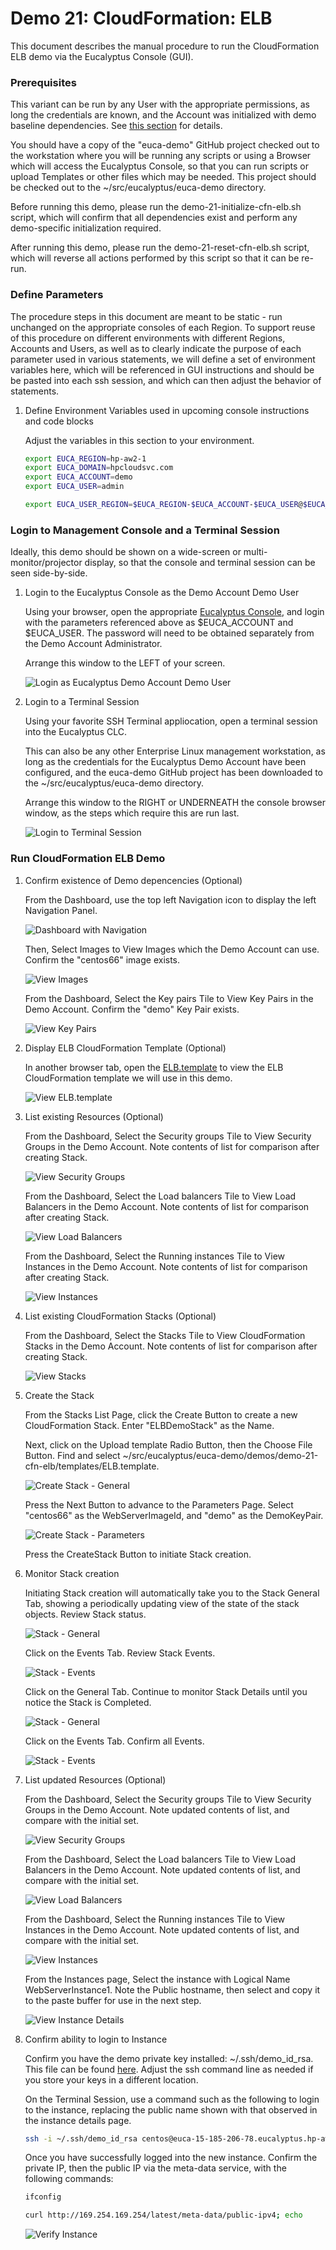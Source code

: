 # Demo 21: CloudFormation: ELB

This document describes the manual procedure to run the CloudFormation ELB demo via the 
Eucalyptus Console (GUI).

### Prerequisites 

This variant can be run by any User with the appropriate permissions, as long the
credentials are known, and the Account was initialized with demo baseline dependencies.
See [this section](../../demo-00-initialize/docs) for details.

You should have a copy of the "euca-demo" GitHub project checked out to the workstation
where you will be running any scripts or using a Browser which will access the Eucalyptus
Console, so that you can run scripts or upload Templates or other files which may be needed.
This project should be checked out to the ~/src/eucalyptus/euca-demo directory.

Before running this demo, please run the demo-21-initialize-cfn-elb.sh script, which
will confirm that all dependencies exist and perform any demo-specific initialization
required.

After running this demo, please run the demo-21-reset-cfn-elb.sh script, which will
reverse all actions performed by this script so that it can be re-run.

### Define Parameters

The procedure steps in this document are meant to be static - run unchanged on the appropriate
consoles of each Region. To support reuse of this procedure on different environments with
different Regions, Accounts and Users, as well as to clearly indicate the purpose of each
parameter used in various statements, we will define a set of environment variables here,
which will be referenced in GUI instructions and should be be pasted into each ssh session,
and which can then adjust the behavior of statements.
                                             
1. Define Environment Variables used in upcoming console instructions and code blocks

    Adjust the variables in this section to your environment.

    ```bash
    export EUCA_REGION=hp-aw2-1
    export EUCA_DOMAIN=hpcloudsvc.com
    export EUCA_ACCOUNT=demo
    export EUCA_USER=admin
    
    export EUCA_USER_REGION=$EUCA_REGION-$EUCA_ACCOUNT-$EUCA_USER@$EUCA_REGION
    ```                                     

### Login to Management Console and a Terminal Session
    
Ideally, this demo should be shown on a wide-screen or multi-monitor/projector display, so that the
console and terminal session can be seen side-by-side.

1. Login to the Eucalyptus Console as the Demo Account Demo User

    Using your browser, open the appropriate [Eucalyptus Console](https://console.hp-aw2-1.hpcloudsvc.com),
    and login with the parameters referenced above as $EUCA_ACCOUNT and $EUCA_USER. The password will
    need to be obtained separately from the Demo Account Administrator.

    Arrange this window to the LEFT of your screen.

    ![Login as Eucalyptus Demo Account Demo User](../images/demo-21-run-cfn-elb-00-euca-login.png?raw=true)

2. Login to a Terminal Session

    Using your favorite SSH Terminal appliocation, open a terminal session into the Eucalyptus CLC.

    This can also be any other Enterprise Linux management workstation, as long as the credentials
    for the Eucalyptus Demo Account have been configured, and the euca-demo GitHub project has been
    downloaded to the ~/src/eucalyptus/euca-demo directory.

    Arrange this window to the RIGHT or UNDERNEATH the console browser window, as the steps which require this are run last.

    ![Login to Terminal Session](../images/demo-21-run-cfn-elb-00-ssh-login.png?raw=true)

### Run CloudFormation ELB Demo

1. Confirm existence of Demo depencencies (Optional)

    From the Dashboard, use the top left Navigation icon to display the left Navigation Panel.

    ![Dashboard with Navigation](../images/demo-21-run-cfn-elb-01-dashboard.png?raw=true)

    Then, Select Images to View Images which the Demo Account can use.
    Confirm the "centos66" image exists.

    ![View Images](../images/demo-21-run-cfn-elb-01-images.png?raw=true)

    From the Dashboard, Select the Key pairs Tile to View Key Pairs in the Demo Account.
    Confirm the "demo" Key Pair exists.

    ![View Key Pairs](../images/demo-21-run-cfn-elb-01-key-pairs.png?raw=true)

2. Display ELB CloudFormation Template (Optional)

    In another browser tab, open the [ELB.template](../templates/ELB.template) to view the ELB
    CloudFormation template we will use in this demo.

    ![View ELB.template](../images/demo-21-run-cfn-elb-02-elb-template.png?raw=true)

3. List existing Resources (Optional)

    From the Dashboard, Select the Security groups Tile to View Security Groups in the
    Demo Account. Note contents of list for comparison after creating Stack.

    ![View Security Groups](../images/demo-21-run-cfn-elb-03-security-groups.png?raw=true)

    From the Dashboard, Select the Load balancers Tile to View Load Balancers in the
    Demo Account. Note contents of list for comparison after creating Stack.

    ![View Load Balancers](../images/demo-21-run-cfn-elb-03-load-balancers.png?raw=true)

    From the Dashboard, Select the Running instances Tile to View Instances in the
    Demo Account. Note contents of list for comparison after creating Stack.

    ![View Instances](../images/demo-21-run-cfn-elb-03-instances.png?raw=true)

4. List existing CloudFormation Stacks (Optional)

    From the Dashboard, Select the Stacks Tile to View CloudFormation Stacks in the
    Demo Account. Note contents of list for comparison after creating Stack.

    ![View Stacks](../images/demo-21-run-cfn-elb-04-stacks.png?raw=true)

5. Create the Stack

    From the Stacks List Page, click the Create Button to create a new CloudFormation Stack.
    Enter "ELBDemoStack" as the Name.
    
    Next, click on the Upload template Radio Button, then the Choose File Button. Find and
    select ~/src/eucalyptus/euca-demo/demos/demo-21-cfn-elb/templates/ELB.template.

    ![Create Stack - General](../images/demo-21-run-cfn-elb-05-create-general.png?raw=true)

    Press the Next Button to advance to the Parameters Page. Select "centos66" as the WebServerImageId,
    and "demo" as the DemoKeyPair.

    ![Create Stack - Parameters](../images/demo-21-run-cfn-elb-05-create-parameters.png?raw=true)

    Press the CreateStack Button to initiate Stack creation.

6. Monitor Stack creation

    Initiating Stack creation will automatically take you to the Stack General Tab, showing a 
    periodically updating view of the state of the stack objects. Review Stack status.

    ![Stack - General](../images/demo-21-run-cfn-elb-06-stack-01-details.png?raw=true)

    Click on the Events Tab. Review Stack Events.

    ![Stack - Events](../images/demo-21-run-cfn-elb-06-stack-01-events.png?raw=true)

    Click on the General Tab. Continue to monitor Stack Details until you notice the Stack is
    Completed.

    ![Stack - General](../images/demo-21-run-cfn-elb-06-stack-02-details.png?raw=true)

    Click on the Events Tab. Confirm all Events.

    ![Stack - Events](../images/demo-21-run-cfn-elb-06-stack-02-events.png?raw=true)

7. List updated Resources (Optional)

    From the Dashboard, Select the Security groups Tile to View Security Groups in the
    Demo Account. Note updated contents of list, and compare with the initial set.

    ![View Security Groups](../images/demo-21-run-cfn-elb-07-security-groups.png?raw=true)

    From the Dashboard, Select the Load balancers Tile to View Load Balancers in the
    Demo Account. Note updated contents of list, and compare with the initial set.

    ![View Load Balancers](../images/demo-21-run-cfn-elb-07-load-balancers.png?raw=true)

    From the Dashboard, Select the Running instances Tile to View Instances in the
    Demo Account. Note updated contents of list, and compare with the initial set.

    ![View Instances](../images/demo-21-run-cfn-elb-07-instances.png?raw=true)

    From the Instances page, Select the instance with Logical Name WebServerInstance1. Note the
    Public hostname, then select and copy it to the paste buffer for use in the next step.

    ![View Instance Details](../images/demo-21-run-cfn-simple-07-instance-details.png?raw=true)

8. Confirm ability to login to Instance

    Confirm you have the demo private key installed: ~/.ssh/demo_id_rsa. This file can
    be found [here](../../../keys/demo_id_rsa). Adjust the ssh command line as needed if
    you store your keys in a different location.

    On the Terminal Session, use a command such as the following to login to the instance,
    replacing the public name shown with that observed in the instance details page.

    ```bash
    ssh -i ~/.ssh/demo_id_rsa centos@euca-15-185-206-78.eucalyptus.hp-aw2-1.hpcloudsvc.com
    ```

    Once you have successfully logged into the new instance. Confirm the private IP, then
    the public IP via the meta-data service, with the following commands:

    ```bash
    ifconfig

    curl http://169.254.169.254/latest/meta-data/public-ipv4; echo
    ```

    ![Verify Instance](../images/demo-21-run-cfn-elb-08-validate.png?raw=true)

